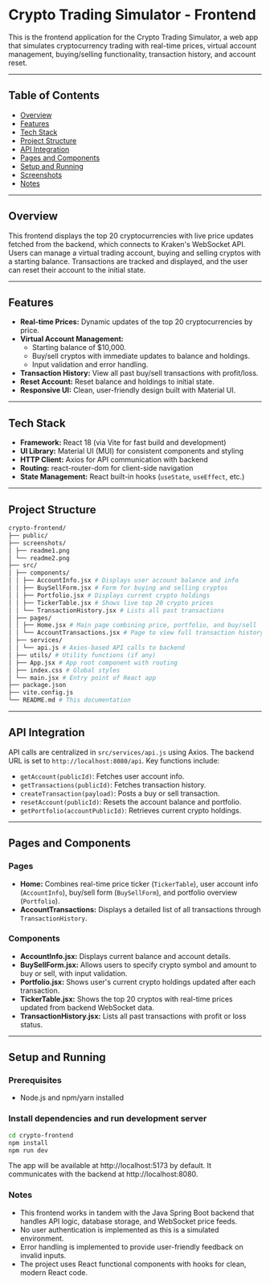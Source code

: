 # Crypto Trading Simulator - Frontend

This is the frontend application for the Crypto Trading Simulator, a web app that simulates cryptocurrency trading with real-time prices, virtual account management, buying/selling functionality, transaction history, and account reset.

---

## Table of Contents

- [Overview](#overview)
- [Features](#features)
- [Tech Stack](#tech-stack)
- [Project Structure](#project-structure)
- [API Integration](#api-integration)
- [Pages and Components](#pages-and-components)
- [Setup and Running](#setup-and-running)
- [Screenshots](#screenshots)
- [Notes](#notes)

---

## Overview

This frontend displays the top 20 cryptocurrencies with live price updates fetched from the backend, which connects to Kraken's WebSocket API. Users can manage a virtual trading account, buying and selling cryptos with a starting balance. Transactions are tracked and displayed, and the user can reset their account to the initial state.

---

## Features

- **Real-time Prices:** Dynamic updates of the top 20 cryptocurrencies by price.
- **Virtual Account Management:**
  - Starting balance of $10,000.
  - Buy/sell cryptos with immediate updates to balance and holdings.
  - Input validation and error handling.
- **Transaction History:** View all past buy/sell transactions with profit/loss.
- **Reset Account:** Reset balance and holdings to initial state.
- **Responsive UI:** Clean, user-friendly design built with Material UI.

---

## Tech Stack

- **Framework:** React 18 (via Vite for fast build and development)
- **UI Library:** Material UI (MUI) for consistent components and styling
- **HTTP Client:** Axios for API communication with backend
- **Routing:** react-router-dom for client-side navigation
- **State Management:** React built-in hooks (`useState`, `useEffect`, etc.)

---

## Project Structure

```bash
crypto-frontend/
├── public/
├── screenshots/
│ ├── readme1.png
│ └── readme2.png
├── src/
│ ├── components/
│ │ ├── AccountInfo.jsx # Displays user account balance and info
│ │ ├── BuySellForm.jsx # Form for buying and selling cryptos
│ │ ├── Portfolio.jsx # Displays current crypto holdings
│ │ ├── TickerTable.jsx # Shows live top 20 crypto prices
│ │ └── TransactionHistory.jsx # Lists all past transactions
│ ├── pages/
│ │ ├── Home.jsx # Main page combining price, portfolio, and buy/sell
│ │ └── AccountTransactions.jsx # Page to view full transaction history
│ ├── services/
│ │ └── api.js # Axios-based API calls to backend
│ ├── utils/ # Utility functions (if any)
│ ├── App.jsx # App root component with routing
│ ├── index.css # Global styles
│ └── main.jsx # Entry point of React app
├── package.json
├── vite.config.js
└── README.md # This documentation
```

---

## API Integration

API calls are centralized in `src/services/api.js` using Axios. The backend URL is set to `http://localhost:8080/api`. Key functions include:

- `getAccount(publicId)`: Fetches user account info.
- `getTransactions(publicId)`: Fetches transaction history.
- `createTransaction(payload)`: Posts a buy or sell transaction.
- `resetAccount(publicId)`: Resets the account balance and portfolio.
- `getPortfolio(accountPublicId)`: Retrieves current crypto holdings.

---

## Pages and Components

### Pages

- **Home:** Combines real-time price ticker (`TickerTable`), user account info (`AccountInfo`), buy/sell form (`BuySellForm`), and portfolio overview (`Portfolio`).
- **AccountTransactions:** Displays a detailed list of all transactions through `TransactionHistory`.

### Components

- **AccountInfo.jsx:** Displays current balance and account details.
- **BuySellForm.jsx:** Allows users to specify crypto symbol and amount to buy or sell, with input validation.
- **Portfolio.jsx:** Shows user's current crypto holdings updated after each transaction.
- **TickerTable.jsx:** Shows the top 20 cryptos with real-time prices updated from backend WebSocket data.
- **TransactionHistory.jsx:** Lists all past transactions with profit or loss status.

---

## Setup and Running

### Prerequisites

- Node.js and npm/yarn installed

### Install dependencies and run development server

```bash
cd crypto-frontend
npm install
npm run dev
```

The app will be available at http://localhost:5173 by default. It communicates with the backend at http://localhost:8080.

### Notes

- This frontend works in tandem with the Java Spring Boot backend that handles API logic, database storage, and WebSocket price feeds.
- No user authentication is implemented as this is a simulated environment.
- Error handling is implemented to provide user-friendly feedback on invalid inputs.
- The project uses React functional components with hooks for clean, modern React code.
